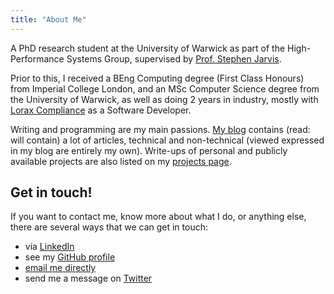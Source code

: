 ```yaml
---
title: "About Me"
---
```


A PhD research student at the University of Warwick as part of the 
High-Performance Systems Group, supervised by 
[Prof. Stephen Jarvis](https://warwick.ac.uk/fac/sci/dcs/people/stephen_jarvis/).

Prior to this, I received a BEng Computing degree (First Class Honours) from
Imperial College London, and an MSc Computer Science degree from the University of
Warwick, as well as doing 2 years in industry, mostly with 
[Lorax Compliance](https://www.loraxcompliance.com) as a Software Developer.

Writing and programming are my main passions. [My blog](/blog/) contains (read: will contain)
a lot of articles, technical and non-technical (viewed expressed in my blog are 
entirely my own). Write-ups of personal and publicly available projects are also
listed on my [projects page](/projects/).

## Get in touch!

If you want to contact me, know more about what I do, or anything else, there
are several ways that we can get in touch:

* via [LinkedIn](https://www.linkedin.com/in/andylshort)
* see my [GitHub profile](https://www.github.com/andylshort)
* [email me directly](mailto:hello@andyls.co.uk)
* send me a message on [Twitter](https://www.twitter.com/andylshort)